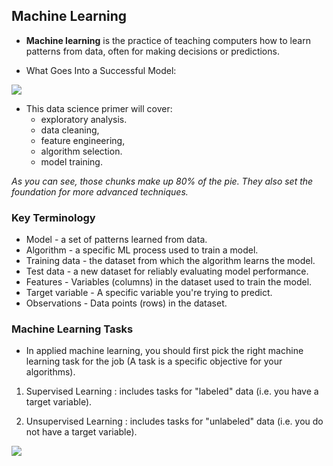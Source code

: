 ## Machine Learning 

- **Machine learning** is the practice of teaching computers how to learn patterns from data, often for making decisions or predictions.


- What Goes Into a Successful Model:

![](https://elitedatascience.com/wp-content/uploads/2018/05/What-Goes-Into-a-Successful-Model.jpg)


- This data science primer will cover:
   - exploratory analysis. 
   - data cleaning, 
   - feature engineering, 
   - algorithm selection.
   - model training. 

*As you can see, those chunks make up 80% of the pie. They also set the foundation for more advanced techniques.*


### Key Terminology

- Model - a set of patterns learned from data.
- Algorithm - a specific ML process used to train a model.
- Training data - the dataset from which the algorithm learns the model.
- Test data - a new dataset for reliably evaluating model performance.
- Features - Variables (columns) in the dataset used to train the model.
- Target variable - A specific variable you're trying to predict.
- Observations - Data points (rows) in the dataset.


### Machine Learning Tasks

- In applied machine learning, you should first pick the right machine learning task for the job (A task is a specific objective for your algorithms).

1. Supervised Learning : includes tasks for "labeled" data (i.e. you have a target variable).

2. Unsupervised Learning : includes tasks for "unlabeled" data (i.e. you do not have a target variable).

![](https://www.researchgate.net/profile/Zhenyu-Wen-2/publication/336642133/figure/fig3/AS:815304842170368@1571395230317/Examples-of-Supervised-Learning-Linear-Regression-and-Unsupervised-Learning.png)
